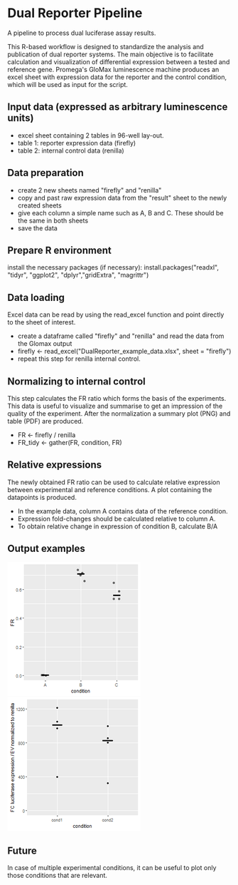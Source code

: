 # Dual Reporter Pipeline
A pipeline to process dual luciferase assay results.

This R-based workflow is designed to standardize the analysis and publication of dual reporter systems. The main objective is to facilitate calculation and visualization of differential expression between a tested and reference gene. Promega's GloMax luminescence machine produces an excel sheet with expression data for the reporter and the control condition, which will be used as input for the script.

## Input data (expressed as arbitrary luminescence units)
* excel sheet containing 2 tables in 96-well lay-out.
* table 1: reporter expression data (firefly)
* table 2: internal control data (renilla)

## Data preparation
* create 2 new sheets named "firefly" and "renilla"
* copy and past raw expression data from the "result" sheet to the newly created sheets
* give each column a simple name such as A, B and C. These should be the same in both sheets
* save the data

## Prepare R environment
install the necessary packages (if necessary):
install.packages("readxl", "tidyr", "ggplot2", "dplyr","gridExtra", "magrittr")


## Data loading
Excel data can be read by using the read_excel function and point directly to the sheet of interest.
* create a dataframe called "firefly" and "renilla" and read the data from the Glomax output
* firefly <- read_excel("DualReporter_example_data.xlsx", sheet = "firefly") 
* repeat this step for renilla internal control. 

## Normalizing to internal control
This step calculates the FR ratio which forms the basis of the experiments. This data is useful to visualize and summarise to get an 	impression of the quality of the experiment. After the normalization a summary plot (PNG) and table (PDF) are produced. 
* FR <- firefly / renilla
* FR_tidy <- gather(FR, condition, FR)

## Relative expressions
The newly obtained FR ratio can be used to calculate relative expression between experimental and reference conditions. A plot containing the datapoints is produced. 
* In the example data, column A contains data of the reference condition.
* Expression fold-changes should be calculated relative to column A.
* To obtain relative change in expression of condition B, calculate B/A

## Output examples
![example plot of FR ratios of each reporter conditions. Bar shows median](https://github.com/ebrando/dual-luciferase/blob/master/FR_summary.png)
![example plot of relative expressions, normalized to the empty vector. Bar shows median](https://github.com/ebrando/dual-luciferase/blob/master/FC_lucexpression.png)
    
## Future
In case of multiple experimental conditions, it can be useful to plot only those conditions that are relevant. 

	
	


